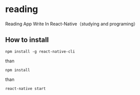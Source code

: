 # reading
Reading App  Write In React-Native（studying and programing）

## How to install
```
npm install -g react-native-cli
```
than
```
npm install
```
than
```
react-native start
```
